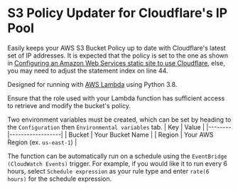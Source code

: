 # S3 Policy Updater for Cloudflare's IP Pool

Easily keeps your AWS S3 Bucket Policy up to date with Cloudflare's latest set of IP addresses. It is expected that the policy is set to the one as shown in [Configuring an Amazon Web Services static site to use Cloudflare](https://support.cloudflare.com/hc/en-us/articles/360037983412-Configuring-an-Amazon-Web-Services-static-site-to-use-Cloudflare), else, you may need to adjust the statement index on line 44.

Designed for running with [AWS Lambda](https://aws.amazon.com/lambda/) using Python 3.8.

Ensure that the role used with your Lambda function has sufficient access to retrieve and modify the bucket's policy.

Two environment variables must be created, which can be set by heading to the `Configuration` then `Environmental variables` tab.
| Key    | Value            |
|--------|------------------|
| Bucket | Your Bucket Name |
| Region | Your AWS Region (ex. `us-east-1`)  |

The function can be automatically run on a schedule using the `EventBridge (CloudWatch Events)` trigger. For example, if you would like it to run every 6 hours, select `Schedule expression` as your rule type and enter `rate(6 hours)` for the schedule expression.
